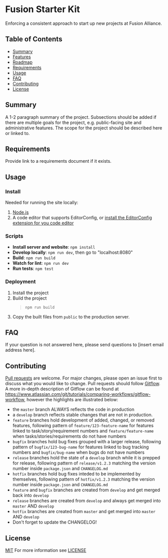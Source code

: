 # Fusion Starter Kit
Enforcing a consistent approach to start up new projects at Fusion Alliance.

## Table of Contents
- [Summary](#summary)
- [Features](#features)
- [Roadmap](#roadmap)
- [Requirements](#requirements)
- [Usage](#usage)
- [FAQ](#faq)
- [Contributing](#contributing)
- [License](#license)

## Summary
A 1-2 paragraph summary of the project. Subsections should be added if there are multiple goals for the project, e.g. public-facing site and administrative features. The scope for the project should be described here or linked to.

## Requirements
Provide link to a requirements document if it exists.

## Usage

### Install
Needed for running the site locally:

1. [Node.js](https://nodejs.org/en/download/)
1. A code editor that supports EditorConfig, or [install the EditorConfig extension for you code editor](https://editorconfig.org/#download)

### Scripts

- **Install server and website**: `npm install`
- **Develop locally**: `npm run dev`, then go to "localhost:8080"
- **Build**: `npm run build`
- **Watch for lint**: `npm run dev`
- **Run tests**: `npm test`

### Deployment

1. Install the project
1. Build the project
   > `npm run build`
1. Copy the built files from `public` to the production server.

## FAQ
If your question is not answered here, please send questions to [insert email address here].

## Contributing
[Pull requests](https://www.atlassian.com/git/tutorials/making-a-pull-request) are welcome. For major changes, please open an issue first to discuss what you would like to change. Pull requests should follow [Gitflow](https://www.atlassian.com/git/tutorials/comparing-workflows/gitflow-workflow). A more in-depth description of Gitflow can be found at https://www.atlassian.com/git/tutorials/comparing-workflows/gitflow-workflow, however the highlights are illustrated below:

* the `master` branch ALWAYS reflects the code in production
* a `develop` branch reflects stable changes that are not in production.
* `feature` branches hold development of added, changed, or removed features, following pattern of `feature/123-feature-name` for features linked to task/story/requirement numbers and `feature/feature-name` when tasks/stories/requirements do not have numbers
* `bugfix` branches hold bug fixes grouped with a larger release, following pattern of `bugfix/123-bug-name` for features linked to bug tracking numbers and `bugfix/bug-name` when bugs do not have numbers
* `release` branches hold the state of a `develop` branch while it is prepped for release, following pattern of `release/v1.2.3` matching the version number inside `package.json` and `CHANGELOG.md`
* `hotfix` branches hold bug fixes inteded to be implemented by themselves, following pattern of `hotfix/v1.2.3` matching the version number inside `package.json` and `CHANGELOG.md`
* `feature` and `bugfix` branches are created from `develop` and get merged back into `develop`
* `release` branches are created from `develop` and always get merged into `master` AND `develop`
* `hotfix` branches are created from `master` and get merged into `master` AND `develop`
* Don't forget to update the CHANGELOG!

## License
[MIT](https://choosealicense.com/licenses/mit/)
For more information see [LICENSE](https://github.com/quicksolutions/starter-kit/blob/master/LICENSE)

